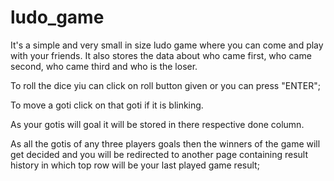 # ludo_game

It's a simple and very small in size ludo game where you can come and play with your friends. It also stores the data about who came first, who came second, who came third and who is the loser.

To roll the dice yiu can click on roll button given or you can press "ENTER";

To move a goti click on that goti if it is blinking.

As your gotis will goal it will be stored in there respective done column.

As all the gotis of any three players goals then the winners of the game will get decided and you will be redirected to another page containing result history in which top row will be your last played game result;
